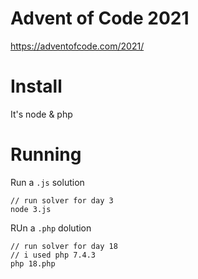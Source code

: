 # Advent of Code 2021
https://adventofcode.com/2021/

# Install

It's node & php


# Running

Run a `.js` solution 

```
// run solver for day 3
node 3.js
``` 

RUn a `.php` dolution

```
// run solver for day 18
// i used php 7.4.3
php 18.php
```